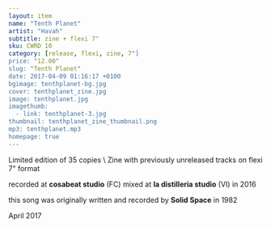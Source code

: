 ```yaml
---
layout: item
name: "Tenth Planet"
artist: "Havah"
subtitle: zine + flexi 7"
sku: CWRD 10
category: [release, flexi, zine, 7"]
price: "12.00"
slug: "Tenth Planet"
date: 2017-04-09 01:16:17 +0100
bgimage: tenthplanet-bg.jpg
cover: tenthplanet_zine.jpg
image: tenthplanet.jpg
imagethumb:
  - link: tenthplanet-3.jpg
thumbnail: tenthplanet_zine_thumbnail.png
mp3: tenthplanet.mp3
homepage: true
---
```


Limited edition of 35 copies \\
Zine with previously unreleased tracks on flexi 7" format

recorded at **cosabeat studio** (FC)
mixed at **la distilleria studio** (VI) in 2016

this song was originally written and recorded by **Solid Space** in 1982

April 2017
